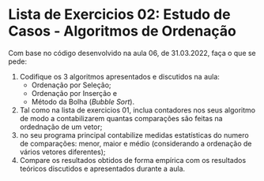 # Lista de Exercicios 02: Estudo de Casos - Algoritmos de Ordenação

Com base no código desenvolvido na aula 06, de 31.03.2022, faça o que se pede:

1. Codifique os 3 algoritmos apresentados e discutidos na aula:
    - Ordenação por Seleção;
    - Ordenação por Inserção e
    - Método da Bolha (*Bubble Sort*).
2. Tal como na lista de exercicios 01, inclua contadores nos seus algoritmo de modo a contabilizarem quantas comparações são feitas na ordednação de um vetor;
3. no seu programa principal contabilize medidas estatísticas do numero de comparações: menor, maior e médio (considerando a ordenação de vários vetores diferentes);
4. Compare os resultados obtidos de forma empírica com os resultados teóricos discutidos e apresentados durante a aula.



